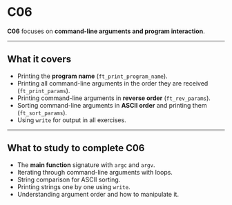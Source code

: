 # C06

**C06** focuses on **command-line arguments and program interaction**.

---

## What it covers

- Printing the **program name** (`ft_print_program_name`).  
- Printing all command-line arguments in the order they are received (`ft_print_params`).  
- Printing command-line arguments in **reverse order** (`ft_rev_params`).  
- Sorting command-line arguments in **ASCII order** and printing them (`ft_sort_params`).  
- Using `write` for output in all exercises.  

---

## What to study to complete C06

- The **main function** signature with `argc` and `argv`.  
- Iterating through command-line arguments with loops.  
- String comparison for ASCII sorting.  
- Printing strings one by one using `write`.  
- Understanding argument order and how to manipulate it.
